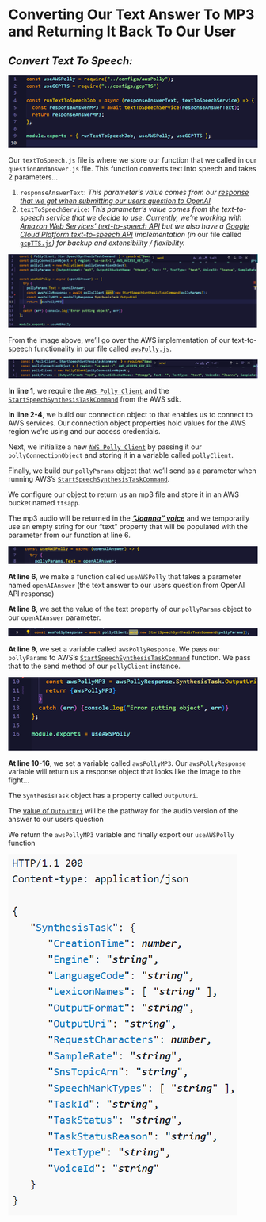 # Converting Our Text Answer To MP3 and Returning It Back To Our User

## ***Convert Text To Speech:***

![backend-tts-job](https://github.com/djtoler/ChatBot--ChatGPT-AWS.Polly/blob/main/assets/backend-tts-job.PNG)

Our  `textToSpeech.js` file is where we store our function that we called in our `questionAndAnswer.js` file. This function converts text into speech and takes 2 parameters…

1. `responseAnswerText`: *This parameter’s value comes from our [response that we get when submitting our users question to OpenAI](https://github.com/djtoler/ChatBot--ChatGPT-AWS.Polly/blob/a88e960995476f37eac19ca0d569d26598bcc56f/server/functions/questionAndAnswer.js#L15)*
2. `textToSpeechService`: *This parameter’s value comes from the text-to-speech service that we decide to use. Currently, we’re working with [Amazon Web Services’ text-to-speech API](https://aws.amazon.com/polly/) but we also have a [Google Cloud Platform text-to-speech API](https://cloud.google.com/text-to-speech) implementation (in* our file called [`gcpTTS.js`](https://github.com/djtoler/ChatBot--ChatGPT-AWS.Polly/blob/main/server/configs/gcpTTS.js)*) for backup and extensibility / flexibility.* 

![backend-tts-polly3](https://github.com/djtoler/ChatBot--ChatGPT-AWS.Polly/blob/main/assets/backend-tts-polly3.PNG)

From the image above, we’ll go over the AWS implementation of our text-to-speech functionality in our file called [`awsPolly.js`](https://github.com/djtoler/ChatBot--ChatGPT-AWS.Polly/blob/main/server/configs/awsPolly.js).

![backend-tts-polly4](https://github.com/djtoler/ChatBot--ChatGPT-AWS.Polly/blob/main/assets/backend-tts-polly4.PNG)

**In line 1**, we require the [`AWS Polly Client`](https://docs.aws.amazon.com/AWSJavaScriptSDK/v3/latest/clients/client-polly/index.html) and the [`StartSpeechSynthesisTaskCommand`](https://docs.aws.amazon.com/AWSJavaScriptSDK/v3/latest/clients/client-polly/classes/startspeechsynthesistaskcommand.html) from the AWS sdk.

**In line 2-4**, we build our connection object to that enables us to connect to AWS services. Our connection object properties hold values for the AWS region we’re using and our access credentials.  

Next, we initialize a new [`AWS Polly Client`](https://docs.aws.amazon.com/AWSJavaScriptSDK/v3/latest/clients/client-polly/index.html) by passing it our `pollyConnectionObject` and storing it in a variable called `pollyClient`. 

Finally, we build our `pollyParams` object that we’ll send as a parameter when running AWS’s [`StartSpeechSynthesisTaskCommand`](https://docs.aws.amazon.com/AWSJavaScriptSDK/v3/latest/clients/client-polly/classes/startspeechsynthesistaskcommand.html). 

We configure our object to return us an mp3 file and store it in an AWS bucket named `ttsapp`. 

The mp3 audio will be returned in the ***[“Joanna” voice](https://d2908q01vomqb2.cloudfront.net/artifacts/07c4b951-46c8-461f-bc9c-df9a6cf27fea/machine-learning/ml4787-Joanna-Standard.wav?_=1)*** and we temporarily use an empty string for our “text” property that will be populated with the parameter from our function at line 6.

![backend-tts-polly5](https://github.com/djtoler/ChatBot--ChatGPT-AWS.Polly/blob/main/assets/backend-tts-polly5.PNG)

**At line 6**, we make a function called `useAWSPolly` that takes a parameter named `openAIAnswer` (the text answer to our users question from OpenAI API response)

**At line 8**, we set the value of the text property of our `pollyParams` object to our `openAIAnswer` parameter. 

![backend-tts-polly2](https://github.com/djtoler/ChatBot--ChatGPT-AWS.Polly/blob/main/assets/backend-tts-polly2.PNG)

**At line 9**, we set a variable called `awsPollyResponse`. We pass our `pollyParams` to AWS’s [`StartSpeechSynthesisTaskCommand`](https://docs.aws.amazon.com/AWSJavaScriptSDK/v3/latest/clients/client-polly/classes/startspeechsynthesistaskcommand.html) function. We pass that to the send method of our `pollyClient` instance.

![backend-tts-polly1](https://github.com/djtoler/ChatBot--ChatGPT-AWS.Polly/blob/main/assets/backend-tts-polly1.PNG)

**At line 10-16**, we set a variable called `awsPollyMP3`. Our `awsPollyResponse` variable will return us a response object that looks like the image to the fight…

The `SynthesisTask` object has a property called `OutputUri`.

The [value of `OutputUri`](https://docs.aws.amazon.com/polly/latest/dg/API_SynthesisTask.html#polly-Type-SynthesisTask-OutputUri)  will be the pathway for the audio version of the answer to our users question

We return the `awsPollyMP3` variable and finally export our `useAWSPolly` function

![backend-tts-polly7](https://github.com/djtoler/ChatBot--ChatGPT-AWS.Polly/blob/main/assets/backend-tts-polly7.PNG)